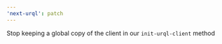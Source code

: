 ```yaml
---
'next-urql': patch
---
```


Stop keeping a global copy of the client in our `init-urql-client` method
